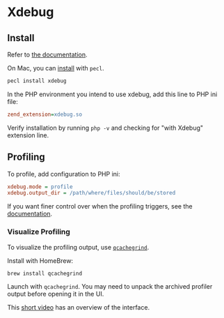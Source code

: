 # Xdebug

## Install

Refer to [the documentation](https://xdebug.org/docs/install). 

On Mac, you can [install](https://xdebug.org/docs/install) with `pecl`.

```sh
pecl install xdebug
```

In the PHP environment you intend to use xdebug, add this line to PHP ini file:

```ini
zend_extension=xdebug.so
```

Verify installation by running `php -v` and checking for "with Xdebug" extension line.

## Profiling 

To profile, add configuration to PHP ini:

```ini
xdebug.mode = profile
xdebug.output_dir = /path/where/files/should/be/stored 
```

If you want finer control over when the profiling triggers, see the [documentation](https://xdebug.org/docs/profiler).

### Visualize Profiling 

To visualize the profiling output, use [`qcachegrind`](https://formulae.brew.sh/formula/qcachegrind). 

Install with HomeBrew:
```
brew install qcachegrind
```

Launch with `qcachegrind`. You may need to unpack the archived profiler output before opening it in the UI. 

This [short video](https://www.youtube.com/watch?v=h-0HpCblt3A) has an overview of the interface.